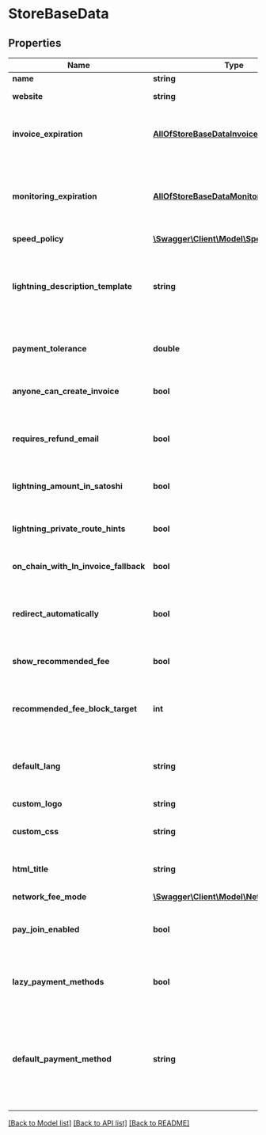 # StoreBaseData

## Properties
Name | Type | Description | Notes
------------ | ------------- | ------------- | -------------
**name** | **string** | The name of the store | [optional] 
**website** | **string** | The absolute url of the store | [optional] 
**invoice_expiration** | [**AllOfStoreBaseDataInvoiceExpiration**](AllOfStoreBaseDataInvoiceExpiration.md) | The time after which an invoice is considered expired if not paid. The value will be rounded down to a minute. | [optional] 
**monitoring_expiration** | [**AllOfStoreBaseDataMonitoringExpiration**](AllOfStoreBaseDataMonitoringExpiration.md) | The time after which an invoice which has been paid but not confirmed will be considered invalid. The value will be rounded down to a minute. | [optional] 
**speed_policy** | [**\Swagger\Client\Model\SpeedPolicy**](SpeedPolicy.md) |  | [optional] 
**lightning_description_template** | **string** | The BOLT11 description of the lightning invoice in the checkout. You can use placeholders &#x27;{StoreName}&#x27;, &#x27;{ItemDescription}&#x27; and &#x27;{OrderId}&#x27;. | [optional] 
**payment_tolerance** | **double** | Consider an invoice fully paid, even if the payment is missing &#x27;x&#x27; % of the full amount. | [optional] [default to 0]
**anyone_can_create_invoice** | **bool** | If true, then no authentication is needed to create invoices on this store. | [optional] [default to false]
**requires_refund_email** | **bool** | If true, the checkout page will ask to enter an email address before accessing payment information. | [optional] [default to false]
**lightning_amount_in_satoshi** | **bool** | If true, lightning payment methods show amount in satoshi in the checkout page. | [optional] [default to false]
**lightning_private_route_hints** | **bool** | Should private route hints be included in the lightning payment of the checkout page. | [optional] [default to false]
**on_chain_with_ln_invoice_fallback** | **bool** | Include lightning invoice fallback to on-chain BIP21 payment url. | [optional] [default to false]
**redirect_automatically** | **bool** | After successfull payment, should the checkout page redirect the user automatically to the redirect URL of the invoice? | [optional] [default to false]
**show_recommended_fee** | **bool** |  | [optional] [default to true]
**recommended_fee_block_target** | **int** | The fee rate recommendation in the checkout page for the on-chain payment to be confirmed after &#x27;x&#x27; blocks. | [optional] [default to 1]
**default_lang** | **string** | The default language to use in the checkout page. (The different translations available are listed [here](https://github.com/btcpayserver/btcpayserver/tree/master/BTCPayServer/wwwroot/locales) | [optional] [default to 'en']
**custom_logo** | **string** | URL to a logo to include in the checkout page. | [optional] 
**custom_css** | **string** | URL to a CSS stylesheet to include in the checkout page | [optional] 
**html_title** | **string** | The HTML title of the checkout page (when you over the tab in your browser) | [optional] 
**network_fee_mode** | [**\Swagger\Client\Model\NetworkFeeMode**](NetworkFeeMode.md) |  | [optional] 
**pay_join_enabled** | **bool** | If true, payjoin will be proposed in the checkout page if possible. ([More information](https://docs.btcpayserver.org/Payjoin/)) | [optional] [default to false]
**lazy_payment_methods** | **bool** | If true, payment methods are enabled individually upon user interaction in the invoice | [optional] [default to false]
**default_payment_method** | **string** | The default payment method to load when displaying an invoice. It can be in the format of &#x60;BTC_LightningNetwork&#x60; to specify Lightning to be the default or &#x60;BTC_OnChain&#x60;/ &#x60;BTC&#x60; for on-chain to be the default. | [optional] 

[[Back to Model list]](../../README.md#documentation-for-models) [[Back to API list]](../../README.md#documentation-for-api-endpoints) [[Back to README]](../../README.md)

